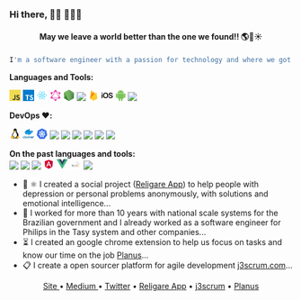 ### Hi there, 👋🏼 👨🏻‍💻

<h4 align="center">May we leave a world better than the one we found!! 🌎🍃☀️</h4>

```bash
I'm a software engineer with a passion for technology and where we got to with it...
```

**Languages and Tools:**  

<code><img height="20" src="https://raw.githubusercontent.com/github/explore/80688e429a7d4ef2fca1e82350fe8e3517d3494d/topics/javascript/javascript.png"></code>
<code><img height="20" src="https://raw.githubusercontent.com/github/explore/80688e429a7d4ef2fca1e82350fe8e3517d3494d/topics/typescript/typescript.png"></code>
<code><img height="20" src="https://raw.githubusercontent.com/github/explore/80688e429a7d4ef2fca1e82350fe8e3517d3494d/topics/react/react.png"></code>
<code><img height="20" src="https://raw.githubusercontent.com/github/explore/5c058a388828bb5fde0bcafd4bc867b5bb3f26f3/topics/graphql/graphql.png"></code>
<code><img height="20" src="https://raw.githubusercontent.com/github/explore/80688e429a7d4ef2fca1e82350fe8e3517d3494d/topics/nodejs/nodejs.png"></code>
<code><img height="20" src="https://www.vectorlogo.zone/logos/mongodb/mongodb-icon.svg"></code>
<code><img height="20" src="https://raw.githubusercontent.com/github/explore/80688e429a7d4ef2fca1e82350fe8e3517d3494d/topics/firebase/firebase.png"></code>
<code><img height="20" src="https://raw.githubusercontent.com/github/explore/80688e429a7d4ef2fca1e82350fe8e3517d3494d/topics/ios/ios.png"></code>
<code><img height="20" src="https://raw.githubusercontent.com/github/explore/80688e429a7d4ef2fca1e82350fe8e3517d3494d/topics/android/android.png"></code>
<code><img height="20" src="https://www.vectorlogo.zone/logos/unity3d/unity3d-icon.svg"></code>


**DevOps ❤️:**  

<code><img height="20" src="https://raw.githubusercontent.com/github/explore/80688e429a7d4ef2fca1e82350fe8e3517d3494d/topics/linux/linux.png"></code>
<code><img height="20" src="https://raw.githubusercontent.com/github/explore/80688e429a7d4ef2fca1e82350fe8e3517d3494d/topics/docker/docker.png"></code>
<code><img height="20" src="https://raw.githubusercontent.com/github/explore/80688e429a7d4ef2fca1e82350fe8e3517d3494d/topics/kubernetes/kubernetes.png"></code>
<code><img height="20" src="https://www.vectorlogo.zone/logos/digitalocean/digitalocean-official.svg"></code>
<code><img height="20" src="https://www.vectorlogo.zone/logos/netlify/netlify-icon.svg"></code>
<code><img height="20" src="https://www.vectorlogo.zone/logos/heroku/heroku-icon.svg"></code>
<code><img height="20" src="https://www.vectorlogo.zone/logos/microsoft_azure/microsoft_azure-icon.svg"></code>
<code><img height="20" src="https://www.vectorlogo.zone/logos/amazon_aws/amazon_aws-icon.svg"></code>
<code><img height="20" src="https://www.vectorlogo.zone/logos/openshift/openshift-icon.svg"></code>


**On the past languages and tools:**  
<code><img height="20" src="https://www.vectorlogo.zone/logos/java/java-icon.svg"></code>
<code><img height="20" src="https://www.vectorlogo.zone/logos/php/php-icon.svg"></code>
<code><img height="20" src="https://www.vectorlogo.zone/logos/meteor/meteor-icon.svg"></code>
<code><img height="20" src="https://raw.githubusercontent.com/github/explore/80688e429a7d4ef2fca1e82350fe8e3517d3494d/topics/angular/angular.png"></code>
<code><img height="20" src="https://raw.githubusercontent.com/github/explore/80688e429a7d4ef2fca1e82350fe8e3517d3494d/topics/vue/vue.png"></code>
<code><img height="20" src="https://raw.githubusercontent.com/github/explore/80688e429a7d4ef2fca1e82350fe8e3517d3494d/topics/mysql/mysql.png"></code>
<code><img height="20" src="https://www.vectorlogo.zone/logos/oracle/oracle-ar21.svg"></code>



- 🔭  ⚛️  I created a social project (<a href="https://ruyjfs.com/religare" target="_blank">Religare App</a>) to help people with depression or personal problems anonymously, with solutions and emotional intelligence...
- 💼 I worked for more than 10 years with national scale systems for the Brazilian government and I already worked as a software engineer for Philips in the Tasy system and other companies...
- ⏳ I created an google chrome extension to help us focus on tasks and know our time on the job [Planus](https://chrome.google.com/webstore/detail/planus-meu-ponto-de-contr/ncghhkefmcigaaklbaanenhmpomlahli?hl=pt-BR&authuser=0)...
- 📋 I create a open sourcer platform for agile development [j3scrum.com](https://j3scrum.com)...


<p align="center">
  <a href="https://ruyjfs.com" target="_blank">Site </a> • 
  <a href="https://medium.com/@ruyjfs" target="_blank">Medium </a> • 
  <a href="https://twitter.com/ruyjfs" target="_blank">Twitter</a> • 
  <a href="https://religareapp.com" target="_blank">Religare App</a> • 
  <a href="https://j3scrum.com" target="_blank">j3scrum</a> • 
  <a href="https://chrome.google.com/webstore/detail/planus-meu-ponto-de-contr/ncghhkefmcigaaklbaanenhmpomlahli?hl=pt-BR&authuser=0" target="_blank">Planus</a> 
</p>


<!--
**ruyjfs/ruyjfs** is a ✨ _special_ ✨ repository because its `README.md` (this file) appears on your GitHub profile.

Here are some ideas to get you started:
- 🌱 I’m currently learning Elixir and Go...
- 🔭 I’m currently working on Religare App ...
- 🌱 I’m currently learning ...
- 👯 I’m looking to collaborate on ...
- 🤔 I’m looking for help with ...
- 💬 Ask me about ...
- 📫 How to reach me: ...
- 😄 Pronouns: ...
- ⚡ Fun fact: ...
- 💼  🚑  I'm currently working as a software engineer on Philips hospital projects...
-->
